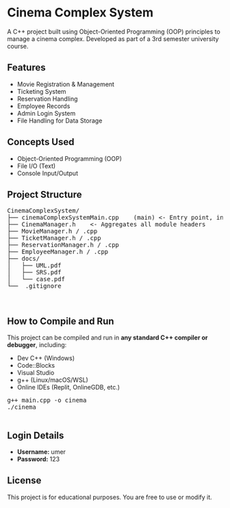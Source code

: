 <!DOCTYPE html>
<html>
<body>

  <h1>Cinema Complex System</h1>

  <p>
    A C++ project built using Object-Oriented Programming (OOP) principles to manage a cinema complex.
    Developed as part of a 3rd semester university course.
  </p>

  <h2>Features</h2>
  <ul>
    <li>Movie Registration & Management</li>
    <li>Ticketing System</li>
    <li>Reservation Handling</li>
    <li>Employee Records</li>
    <li>Admin Login System</li>
    <li>File Handling for Data Storage</li>
  </ul>

  <h2>Concepts Used</h2>
  <ul>
    <li>Object-Oriented Programming (OOP)</li>
    <li>File I/O (Text)</li>
    <li>Console Input/Output</li>
  </ul>

  <h2>Project Structure</h2>
  <pre>
CinemaComplexSystem/
├── cinemaComplexSystemMain.cpp    (main) <- Entry point, includes only CinemaManager.h
├── CinemaManager.h    <- Aggregates all module headers
├── MovieManager.h / .cpp
├── TicketManager.h / .cpp
├── ReservationManager.h / .cpp
├── EmployeeManager.h / .cpp
├── docs/
│   ├── UML.pdf
│   ├── SRS.pdf
│   └── case.pdf
└──  .gitignore

  </pre>

  <h2>How to Compile and Run</h2>
  <p>This project can be compiled and run in <strong>any standard C++ compiler or debugger</strong>, including:</p>
  <ul>
    <li>Dev C++ (Windows)</li>
    <li>Code::Blocks</li>
    <li>Visual Studio</li>
    <li>g++ (Linux/macOS/WSL)</li>
    <li>Online IDEs (Replit, OnlineGDB, etc.)</li>
  </ul>

  <pre>
g++ main.cpp -o cinema
./cinema
  </pre>

  <h2>Login Details</h2>
  <ul>
    <li><strong>Username:</strong> umer</li>
    <li><strong>Password:</strong> 123</li>
  </ul>

  <h2>License</h2>
  <p>This project is for educational purposes. You are free to use or modify it.</p>

</body>
</html>

